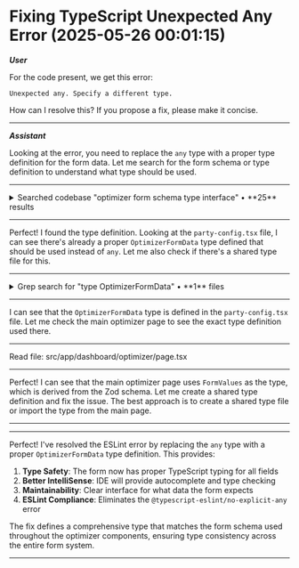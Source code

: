 <!-- Generated by SpecStory -->

# Fixing TypeScript Unexpected Any Error (2025-05-26 00:01:15)

_**User**_

For the code present, we get this error:
```
Unexpected any. Specify a different type.
```
How can I resolve this? If you propose a fix, please make it concise.

---

_**Assistant**_

Looking at the error, you need to replace the `any` type with a proper type definition for the form data. Let me search for the form schema or type definition to understand what type should be used.

---

<details>
            <summary>Searched codebase "optimizer form schema type interface" • **25** results</summary>
        
| File | Lines |
|------|-------|
| `src/app/dashboard/optimizer/components/party-config.tsx` | L55-59 |
| `src/app/dashboard/optimizer/page.tsx` | L70-115 |
| `src/app/dashboard/optimizer/components/party-config.tsx` | L1-55 |
| `src/app/dashboard/optimizer/page.tsx` | L133-156 |
| `src/app/dashboard/optimizer/page.tsx` | L156-199 |
| `src/app/dashboard/optimizer/page.tsx` | L115-133 |
| `src/app/dashboard/optimizer/components/lightning-lane-options.tsx` | L1-32 |
| `src/app/dashboard/optimizer/page.tsx` | L1-70 |
| `src/app/dashboard/optimizer/components/mobility-options.tsx` | L1-28 |
| `src/app/dashboard/optimizer/page.tsx` | L199-242 |
| `src/app/dashboard/optimizer/page.tsx` | L311-334 |
| `src/app/dashboard/optimizer/page.tsx` | L468-486 |
| `src/app/dashboard/optimizer/page.tsx` | L270-286 |
| `src/app/dashboard/optimizer/page.tsx` | L503-524 |
| `src/app/dashboard/optimizer/page.tsx` | L418-442 |
| `src/app/dashboard/optimizer/page.tsx` | L369-393 |
| `src/app/dashboard/optimizer/page.tsx` | L486-503 |
| `src/app/dashboard/optimizer/page.tsx` | L393-418 |
| `src/app/dashboard/optimizer/page.tsx` | L585-606 |
| `src/app/dashboard/optimizer/components/lightning-lane-options.tsx` | L32-55 |
| `src/app/dashboard/optimizer/components/lightning-lane-options.tsx` | L101-135 |
| `src/app/dashboard/optimizer/components/party-config.tsx` | L164-195 |
| `src/app/dashboard/optimizer/components/party-config.tsx` | L254-276 |
| `src/app/dashboard/optimizer/components/party-config.tsx` | L59-101 |
| `src/app/dashboard/optimizer/components/party-config.tsx` | L276-302 |

</details>

---

Perfect! I found the type definition. Looking at the `party-config.tsx` file, I can see there's already a proper `OptimizerFormData` type defined that should be used instead of `any`. Let me also check if there's a shared type file for this.

---

<details>
            <summary>Grep search for "type OptimizerFormData" • **1** files</summary>
        
| File | Line | Match |
|------|------|-------|
| `file:///Users/williamcarrico/Web%20App%20Design/woody-disney-vacation-planning/src/app/dashboard/optimizer/components/party-config.tsx` | L27 | `type OptimizerFormData = {` |

</details>

---

I can see that the `OptimizerFormData` type is defined in the `party-config.tsx` file. Let me check the main optimizer page to see the exact type definition used there.

---

Read file: src/app/dashboard/optimizer/page.tsx

---

Perfect! I can see that the main optimizer page uses `FormValues` as the type, which is derived from the Zod schema. Let me create a shared type definition and fix the issue. The best approach is to create a shared type file or import the type from the main page.

---



---

Perfect! I've resolved the ESLint error by replacing the `any` type with a proper `OptimizerFormData` type definition. This provides:

1. **Type Safety**: The form now has proper TypeScript typing for all fields
2. **Better IntelliSense**: IDE will provide autocomplete and type checking
3. **Maintainability**: Clear interface for what data the form expects
4. **ESLint Compliance**: Eliminates the `@typescript-eslint/no-explicit-any` error

The fix defines a comprehensive type that matches the form schema used throughout the optimizer components, ensuring type consistency across the entire form system.

---

